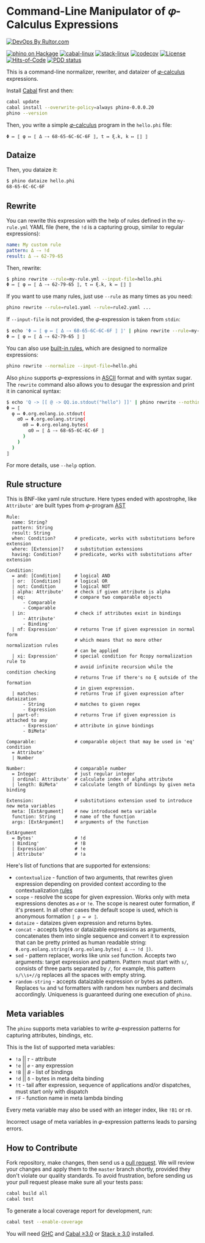 # Command-Line Manipulator of 𝜑-Calculus Expressions

[![DevOps By Rultor.com](https://www.rultor.com/b/objectionary/phino)](https://www.rultor.com/p/objectionary/phino)

[![`phino` on Hackage](https://img.shields.io/hackage/v/phino)](http://hackage.haskell.org/package/phino)
[![cabal-linux](https://github.com/objectionary/phino/actions/workflows/cabal.yml/badge.svg)](https://github.com/objectionary/phino/actions/workflows/cabal.yml)
[![stack-linux](https://github.com/objectionary/phino/actions/workflows/stack.yml/badge.svg)](https://github.com/objectionary/phino/actions/workflows/stack.yml)
[![codecov](https://codecov.io/gh/objectionary/phino/branch/master/graph/badge.svg)](https://codecov.io/gh/objectionary/phino)
[![License](https://img.shields.io/badge/license-MIT-green.svg)](LICENSES/MIT.txt)
[![Hits-of-Code](https://hitsofcode.com/github/objectionary/phino?branch=master&label=Hits-of-Code)](https://hitsofcode.com/github/objectionary/phino/view?branch=master&label=Hits-of-Code)
[![PDD status](https://www.0pdd.com/svg?name=objectionary/phino)](https://www.0pdd.com/p?name=objectionary/phino)

This is a command-line normalizer, rewriter, and dataizer
of [𝜑-calculus](https://www.eolang.org) expressions.

Install [Cabal][cabal] first and then:

```bash
cabal update
cabal install --overwrite-policy=always phino-0.0.0.20
phino --version
```

Then, you write a simple [𝜑-calculus](https://www.eolang.org) program
in the `hello.phi` file:

```text
Φ ↦ ⟦ φ ↦ ⟦ Δ ⤍ 68-65-6C-6C-6F ⟧, t ↦ ξ.k, k ↦ ⟦⟧ ⟧
```

## Dataize

Then, you dataize it:

```bash
$ phino dataize hello.phi
68-65-6C-6C-6F
```

## Rewrite

You can rewrite this expression with the help of rules
defined in the `my-rule.yml` YAML file (here, the `!d` is a capturing group,
similar to regular expressions):

```yaml
name: My custom rule
pattern: Δ ⤍ !d
result: Δ ⤍ 62-79-65
```

Then, rewrite:

```bash
$ phino rewrite --rule=my-rule.yml --input-file=hello.phi
Φ ↦ ⟦ φ ↦ ⟦ Δ ⤍ 62-79-65 ⟧, t ↦ ξ.k, k ↦ ⟦⟧ ⟧
```

If you want to use many rules, just use `--rule` as many times as you need:

```bash
phino rewrite --rule=rule1.yaml --rule=rule2.yaml ...
```

If `--input-file` is not provided, the 𝜑-expression is taken from `stdin`:

```bash
$ echo 'Φ ↦ ⟦ φ ↦ ⟦ Δ ⤍ 68-65-6C-6C-6F ⟧ ⟧' | phino rewrite --rule=my-rule.yml
Φ ↦ ⟦ φ ↦ ⟦ Δ ⤍ 62-79-65 ⟧ ⟧
```

You can also use [built-in rules](resources), which are designed
to normalize expressions:

```bash
phino rewrite --normalize --input-file=hello.phi
```

Also `phino` supports 𝜑-expressions in
[ASCII](https://en.wikipedia.org/wiki/ASCII) format and with
syntax sugar. The `rewrite` command also allows you to desugar the expression
and print it in canonical syntax:

```bash
$ echo 'Q -> [[ @ -> QQ.io.stdout("hello") ]]' | phino rewrite --nothing
Φ ↦ ⟦
  φ ↦ Φ.org.eolang.io.stdout(
    α0 ↦ Φ.org.eolang.string(
      α0 ↦ Φ.org.eolang.bytes(
        α0 ↦ ⟦ Δ ⤍ 68-65-6C-6C-6F ⟧
      )
    )
  )
⟧
```

For more details, use `--help` option.

## Rule structure

This is BNF-like yaml rule structure. Here types ended with
apostrophe, like `Attribute'` are built types from 𝜑-program [AST](src/Ast.hs)

```bnfc
Rule:
  name: String?
  pattern: String
  result: String
  when: Condition?       # predicate, works with substitutions before extension
  where: [Extension]?    # substitution extensions
  having: Condition?     # predicate, works with substitutions after extension

Condition:
  = and: [Condition]     # logical AND
  | or:  [Condition]     # logical OR
  | not: Condition       # logical NOT
  | alpha: Attribute'    # check if given attribute is alpha
  | eq:                  # compare two comparable objects
      - Comparable
      - Comparable
  | in:                  # check if attributes exist in bindings
      - Attribute'
      - Binding'
  | nf: Expression'      # returns True if given expression in normal form
                         # which means that no more other normalization rules
                         # can be applied
  | xi: Expression'      # special condition for Rcopy normalization rule to 
                         # avoid infinite recursion while the condition checking
                         # returns True if there's no ξ outside of the formation
                         # in given expression.
  | matches:             # returns True if given expression after dataization
      - String           # matches to given regex
      - Expression
  | part-of:             # returns True if given expression is attached to any
      - Expression'      # attribute in ginve bindings
      - BiMeta'

Comparable:              # comparable object that may be used in 'eq' condition
  = Attribute'
  | Number

Number:                  # comparable number
  = Integer              # just regular integer
  | ordinal: Attribute'  # calculate index of alpha attribute
  | length: BiMeta'      # calculate length of bindings by given meta binding

Extension:               # substitutions extension used to introduce new meta variables
  meta: [ExtArgument]    # new introduced meta variable
  function: String       # name of the function
  args: [ExtArgument]    # arguments of the function

ExtArgument
  = Bytes'               # !d
  | Binding'             # !B
  | Expression'          # !e
  | Attribute'           # !a
```

Here's list of functions that are supported for extensions:

* `contextualize` - function of two arguments, that rewrites given expression
  depending on provided context according to the contextualization
  [rules](assets/contextualize.jpg)
* `scope` - resolve the scope for given expression. Works only with meta
  expressions denotes as `𝑒` or `!e`. The scope is nearest outer formation,
  if it's present. In all other cases the default scope is used, which is
  anonymous formation `⟦ ρ ↦ ∅ ⟧`.
* `dataize` - dataizes given expression and returns bytes.
* `concat` - accepts bytes or dataizable expressions as arguments,
  concatenates them into single sequence and convert it to expression
  that can be pretty printed as human readable string:
  `Φ.org.eolang.string(Φ.org.eolang.bytes⟦ Δ ⤍ !d ⟧)`.
* `sed` - pattern replacer, works like unix `sed` function.
  Accepts two arguments: target expression and pattern.
  Pattern must start with `s/`, consists of three parts
  separated by `/`, for example, this pattern `s/\\s+//g`
  replaces all the spaces with empty string.
* `random-string` - accepts dataizable expression or bytes as pattern.
  Replaces `%x` and `%d` formatters with random hex numbers and
  decimals accordingly. Uniqueness is guaranteed during one
  execution of `phino`.

## Meta variables

The `phino` supports meta variables to write 𝜑-expression patterns for
capturing attributes, bindings, etc.

This is the list of supported meta variables:

* `!a` || `𝜏` - attribute
* `!e` || `𝑒` - any expression
* `!B` || `𝐵` - list of bindings
* `!d` || `δ` - bytes in meta delta binding
* `!t` - tail after expression, sequence of applications and/or dispatches,
         must start only with dispatch
* `!F` - function name in meta lambda binding

Every meta variable may also be used with an integer index, like `!B1` or `𝜏0`.

Incorrect usage of meta variables in 𝜑-expression patterns leads to
parsing errors.

## How to Contribute

Fork repository, make changes, then send us a [pull request][guidelines].
We will review your changes and apply them to the `master` branch shortly,
provided they don't violate our quality standards. To avoid frustration,
before sending us your pull request please make sure all your tests pass:

```bash
cabal build all
cabal test
```

To generate a local coverage report for development, run:

```bash
cabal test --enable-coverage
```

You will need [GHC] and [Cabal ≥3.0][cabal] or [Stack ≥ 3.0][stack] installed.

[cabal]: https://www.haskell.org/cabal/
[stack]: https://docs.haskellstack.org/en/stable/install_and_upgrade/
[GHC]: https://www.haskell.org/ghc/
[guidelines]: https://www.yegor256.com/2014/04/15/github-guidelines.html
